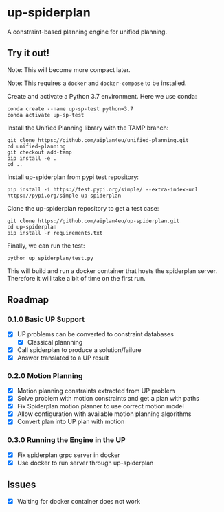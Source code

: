 # up-spiderplan

A constraint-based planning engine for unified planning.

## Try it out!

Note: This will become more compact later. 

Note: This requires a `docker` and `docker-compose` to be installed.


Create and activate a Python 3.7 environment. Here we use conda:

    conda create --name up-sp-test python=3.7
    conda activate up-sp-test
    
Install the Unified Planning library with the TAMP branch:

    git clone https://github.com/aiplan4eu/unified-planning.git
    cd unified-planning
    git checkout add-tamp
    pip install -e .
    cd ..


Install up-spiderplan from pypi test repository:
    
    pip install -i https://test.pypi.org/simple/ --extra-index-url https://pypi.org/simple up-spiderplan
    
    
Clone the up-spiderplan repository to get a test case:
    
    git clone https://github.com/aiplan4eu/up-spiderplan.git
    cd up-spiderplan
    pip install -r requirements.txt
    
Finally, we can run the test: 

    python up_spiderplan/test.py
    
This will build and run a docker container that hosts the spiderplan
server. Therefore it will take a bit of time on the first run.

## Roadmap

### 0.1.0 Basic UP Support

- [x] UP problems can be converted to constraint databases
  - [x] Classical plannning
- [x] Call spiderplan to produce a solution/failure
- [x] Answer translated to a UP result

### 0.2.0 Motion Planning

- [x] Motion planning constraints extracted from UP problem 
- [x] Solve problem with motion constraints and get a plan with paths
- [x] Fix Spiderplan motion planner to use correct motion model
- [x] Allow configuration with available motion planning algorithms
- [x] Convert plan into UP plan with motion

### 0.3.0 Running the Engine in the UP
 
- [x] Fix spiderplan grpc server in docker
- [x] Use docker to run server through up-spiderplan

## Issues

- [x] Waiting for docker container does not work
